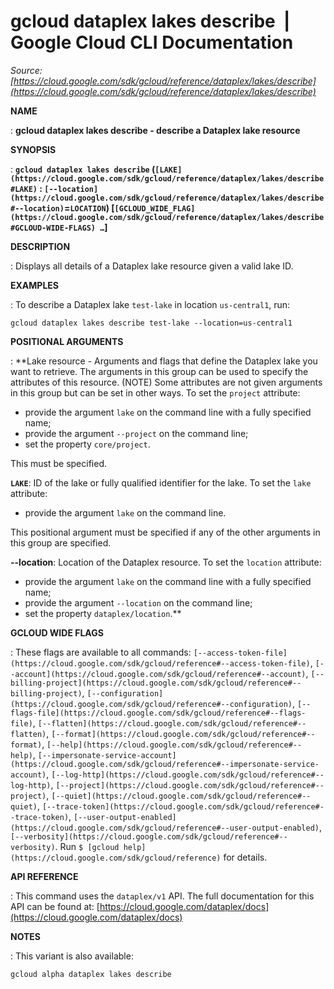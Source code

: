 # gcloud dataplex lakes describe  |  Google Cloud CLI Documentation

*Source: [https://cloud.google.com/sdk/gcloud/reference/dataplex/lakes/describe](https://cloud.google.com/sdk/gcloud/reference/dataplex/lakes/describe)*

**NAME**

: **gcloud dataplex lakes describe - describe a Dataplex lake resource**

**SYNOPSIS**

: **`gcloud dataplex lakes describe` (`[LAKE](https://cloud.google.com/sdk/gcloud/reference/dataplex/lakes/describe#LAKE)` : `[--location](https://cloud.google.com/sdk/gcloud/reference/dataplex/lakes/describe#--location)`=`LOCATION`) [`[GCLOUD_WIDE_FLAG](https://cloud.google.com/sdk/gcloud/reference/dataplex/lakes/describe#GCLOUD-WIDE-FLAGS) …`]**

**DESCRIPTION**

: Displays all details of a Dataplex lake resource given a valid lake ID.

**EXAMPLES**

: To describe a Dataplex lake `test-lake` in location
`us-central1`, run:

```
gcloud dataplex lakes describe test-lake --location=us-central1
```

**POSITIONAL ARGUMENTS**

: **Lake resource - Arguments and flags that define the Dataplex lake you want to
retrieve. The arguments in this group can be used to specify the attributes of
this resource. (NOTE) Some attributes are not given arguments in this group but
can be set in other ways.
To set the `project` attribute:

- provide the argument `lake` on the command line with a fully
specified name;
- provide the argument `--project` on the command line;
- set the property `core/project`.

This must be specified.

**`LAKE`**:
ID of the lake or fully qualified identifier for the lake.
To set the `lake` attribute:

- provide the argument `lake` on the command line.

This positional argument must be specified if any of the other arguments in this
group are specified.

**--location**:
Location of the Dataplex resource.
To set the `location` attribute:

- provide the argument `lake` on the command line with a fully
specified name;
- provide the argument `--location` on the command line;
- set the property `dataplex/location`.**

**GCLOUD WIDE FLAGS**

: These flags are available to all commands: `[--access-token-file](https://cloud.google.com/sdk/gcloud/reference#--access-token-file)`,
`[--account](https://cloud.google.com/sdk/gcloud/reference#--account)`, `[--billing-project](https://cloud.google.com/sdk/gcloud/reference#--billing-project)`,
`[--configuration](https://cloud.google.com/sdk/gcloud/reference#--configuration)`,
`[--flags-file](https://cloud.google.com/sdk/gcloud/reference#--flags-file)`,
`[--flatten](https://cloud.google.com/sdk/gcloud/reference#--flatten)`, `[--format](https://cloud.google.com/sdk/gcloud/reference#--format)`, `[--help](https://cloud.google.com/sdk/gcloud/reference#--help)`, `[--impersonate-service-account](https://cloud.google.com/sdk/gcloud/reference#--impersonate-service-account)`,
`[--log-http](https://cloud.google.com/sdk/gcloud/reference#--log-http)`,
`[--project](https://cloud.google.com/sdk/gcloud/reference#--project)`, `[--quiet](https://cloud.google.com/sdk/gcloud/reference#--quiet)`, `[--trace-token](https://cloud.google.com/sdk/gcloud/reference#--trace-token)`, `[--user-output-enabled](https://cloud.google.com/sdk/gcloud/reference#--user-output-enabled)`,
`[--verbosity](https://cloud.google.com/sdk/gcloud/reference#--verbosity)`.
Run `$ [gcloud help](https://cloud.google.com/sdk/gcloud/reference)` for details.

**API REFERENCE**

: This command uses the `dataplex/v1` API. The full documentation for
this API can be found at: [https://cloud.google.com/dataplex/docs](https://cloud.google.com/dataplex/docs)

**NOTES**

: This variant is also available:

```
gcloud alpha dataplex lakes describe
```